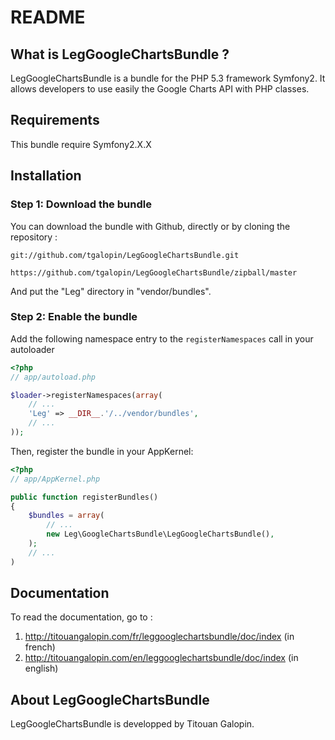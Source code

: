 README
======

What is LegGoogleChartsBundle ?
-----------------

LegGoogleChartsBundle is a bundle for the PHP 5.3 framework Symfony2.
It allows developers to use easily the Google Charts API with PHP classes.

Requirements
------------

This bundle require Symfony2.X.X

Installation
------------

### Step 1: Download the bundle

You can download the bundle with Github, directly or by cloning the repository :

```git
git://github.com/tgalopin/LegGoogleChartsBundle.git
```

```git
https://github.com/tgalopin/LegGoogleChartsBundle/zipball/master
```

And put the "Leg" directory in "vendor/bundles".

### Step 2: Enable the bundle

Add the following namespace entry to the `registerNamespaces` call
in your autoloader

``` php
<?php
// app/autoload.php

$loader->registerNamespaces(array(
    // ...
    'Leg' => __DIR__.'/../vendor/bundles',
    // ...
));
```

Then, register the bundle in your AppKernel:

``` php
<?php
// app/AppKernel.php

public function registerBundles()
{
    $bundles = array(
        // ...
        new Leg\GoogleChartsBundle\LegGoogleChartsBundle(),
    );
    // ...
)
```

Documentation
-------------

To read the documentation, go to :

1. http://titouangalopin.com/fr/leggooglechartsbundle/doc/index (in french)
2. http://titouangalopin.com/en/leggooglechartsbundle/doc/index (in english)

About LegGoogleChartsBundle
-------------

LegGoogleChartsBundle is developped by Titouan Galopin.